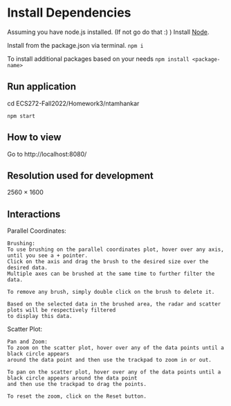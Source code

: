 
# Install Dependencies
Assuming you have node.js installed. (If not go do that :) )
Install [Node](https://nodejs.org/en/).

Install from the package.json via terminal.
`npm i`

To install additional packages based on your needs
`npm install <package-name>`

## Run application
cd ECS272-Fall2022/Homework3/ntamhankar

`npm start`

## How to view
Go to http://localhost:8080/

## Resolution used for development
2560 × 1600


## Interactions

Parallel Coordinates:

    Brushing:
    To use brushing on the parallel coordinates plot, hover over any axis, until you see a + pointer.
    Click on the axis and drag the brush to the desired size over the desired data.
    Multiple axes can be brushed at the same time to further filter the data.

    To remove any brush, simply double click on the brush to delete it.

    Based on the selected data in the brushed area, the radar and scatter plots will be respectively filtered
    to display this data.


Scatter Plot:

    Pan and Zoom:
    To zoom on the scatter plot, hover over any of the data points until a black circle appears
    around the data point and then use the trackpad to zoom in or out.

    To pan on the scatter plot, hover over any of the data points until a black circle appears around the data point
    and then use the trackpad to drag the points.

    To reset the zoom, click on the Reset button.